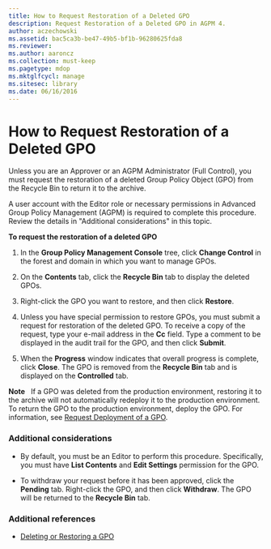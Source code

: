 ```yaml
---
title: How to Request Restoration of a Deleted GPO
description: Request Restoration of a Deleted GPO in AGPM 4.
author: aczechowski
ms.assetid: bac5ca3b-be47-49b5-bf1b-96280625fda8
ms.reviewer:
ms.author: aaroncz
ms.collection: must-keep
ms.pagetype: mdop
ms.mktglfcycl: manage
ms.sitesec: library
ms.date: 06/16/2016
---
```



# How to Request Restoration of a Deleted GPO


Unless you are an Approver or an AGPM Administrator (Full Control), you must request the restoration of a deleted Group Policy Object (GPO) from the Recycle Bin to return it to the archive.

A user account with the Editor role or necessary permissions in Advanced Group Policy Management (AGPM) is required to complete this procedure. Review the details in "Additional considerations" in this topic.

**To request the restoration of a deleted GPO**

1.  In the **Group Policy Management Console** tree, click **Change Control** in the forest and domain in which you want to manage GPOs.

2.  On the **Contents** tab, click the **Recycle Bin** tab to display the deleted GPOs.

3.  Right-click the GPO you want to restore, and then click **Restore**.

4.  Unless you have special permission to restore GPOs, you must submit a request for restoration of the deleted GPO. To receive a copy of the request, type your e-mail address in the **Cc** field. Type a comment to be displayed in the audit trail for the GPO, and then click **Submit**.

5.  When the **Progress** window indicates that overall progress is complete, click **Close**. The GPO is removed from the **Recycle Bin** tab and is displayed on the **Controlled** tab.

**Note**  
If a GPO was deleted from the production environment, restoring it to the archive will not automatically redeploy it to the production environment. To return the GPO to the production environment, deploy the GPO. For information, see [Request Deployment of a GPO](request-deployment-of-a-gpo-agpm40.md).



### Additional considerations

-   By default, you must be an Editor to perform this procedure. Specifically, you must have **List Contents** and **Edit Settings** permission for the GPO.

-   To withdraw your request before it has been approved, click the **Pending** tab. Right-click the GPO, and then click **Withdraw**. The GPO will be returned to the **Recycle Bin** tab.

### Additional references

-   [Deleting or Restoring a GPO](deleting-or-restoring-a-gpo-agpm40.md)









